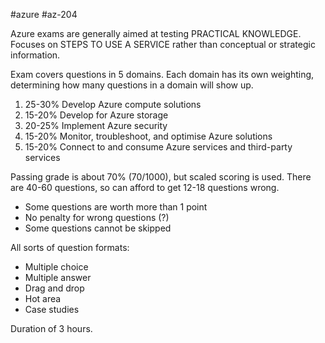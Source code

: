 #azure #az-204 

Azure exams are generally aimed at testing PRACTICAL KNOWLEDGE.
Focuses on STEPS TO USE A SERVICE rather than conceptual or strategic information.

Exam covers questions in 5 domains.
Each domain has its own weighting, determining how many questions in a domain will show up.
1. 25-30% Develop Azure compute solutions
2. 15-20% Develop for Azure storage
3. 20-25% Implement Azure security
4. 15-20% Monitor, troubleshoot, and optimise Azure solutions
5. 15-20% Connect to and consume Azure services and third-party services

Passing grade is about 70% (70/1000), but scaled scoring is used.
There are 40-60 questions, so can afford to get 12-18 questions wrong.
- Some questions are worth more than 1 point
- No penalty for wrong questions (?)
- Some questions cannot be skipped

All sorts of question formats:
- Multiple choice
- Multiple answer
- Drag and drop
- Hot area
- Case studies

Duration of 3 hours.